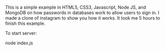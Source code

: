 This is a simple example in HTML5, CSS3, Javascript, Node JS, and MongoDB on how passwords in databases work to allow users to sign in. I made a clone of instagram to show you how it works. It took me 5 hours to finish this example.

To start server:

node index.js
